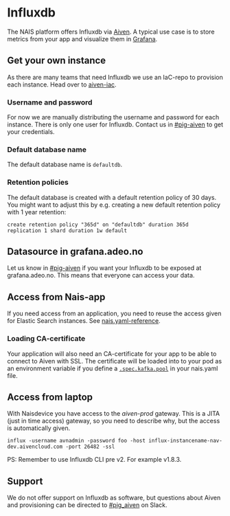 # Influxdb

The NAIS platform offers Influxdb via [Aiven](https://aiven.io/). A typical use case is to store metrics from your app and visualize them in [Grafana](https://grafana.adeo.no/).

## Get your own instance
As there are many teams that need Influxdb we use an IaC-repo to provision each instance.
Head over to [aiven-iac](https://github.com/navikt/aiven-iac#influxdb).

### Username and password
For now we are manually distributing the username and password for each instance.
There is only one user for Influxdb. Contact us in [#pig-aiven](https://nav-it.slack.com/archives/C018L1JATBQ) to get your credentials.

### Default database name
The default database name is `defaultdb`.

### Retention policies
The default database is created with a default retention policy of 30 days. You might want to adjust this by e.g. creating a new default retention policy with 1 year retention:

```
create retention policy "365d" on "defaultdb" duration 365d replication 1 shard duration 1w default
```

## Datasource in grafana.adeo.no
Let us know in [#pig-aiven](https://nav-it.slack.com/archives/C018L1JATBQ) if you want your Influxdb to be exposed at grafana.adeo.no.
This means that everyone can access your data.

## Access from Nais-app
If you need access from an application, you need to reuse the access given for Elastic Search instances.
See [nais.yaml-reference](../nais-application/application.md#elasticinstance).

### Loading CA-certificate
Your application will also need an CA-certificate for your app to be able to connect to Aiven with SSL. The certificate will be loaded into to your pod as an environment variable if you define a [`.spec.kafka.pool`](../nais-application/application.md#kafkapool) in your nais.yaml file.

## Access from laptop
With Naisdevice you have access to the _aiven-prod_ gateway.
This is a JITA (just in time access) gateway, so you need to describe why, but the access is automatically given.

```
influx -username avnadmin -password foo -host influx-instancename-nav-dev.aivencloud.com -port 26482 -ssl
```

PS: Remember to use Influxdb CLI pre v2. For example v1.8.3.
## Support
We do not offer support on Influxdb as software, but questions about Aiven and provisioning can be directed to [#pig_aiven](https://nav-it.slack.com/archives/C018L1JATBQ) on Slack.
